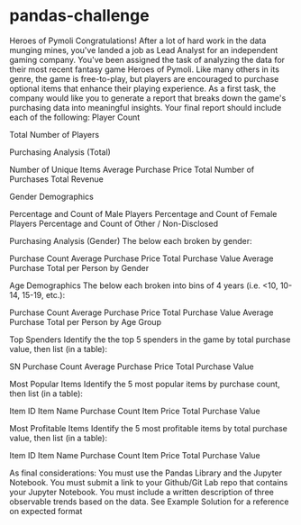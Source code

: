 # pandas-challenge


Heroes of Pymoli
Congratulations! After a lot of hard work in the data munging mines, you've landed a job as Lead Analyst for an independent gaming company. You've been assigned the task of analyzing the data for their most recent fantasy game Heroes of Pymoli.
Like many others in its genre, the game is free-to-play, but players are encouraged to purchase optional items that enhance their playing experience. As a first task, the company would like you to generate a report that breaks down the game's purchasing data into meaningful insights.
Your final report should include each of the following:
Player Count

Total Number of Players

Purchasing Analysis (Total)

Number of Unique Items
Average Purchase Price
Total Number of Purchases
Total Revenue

Gender Demographics

Percentage and Count of Male Players
Percentage and Count of Female Players
Percentage and Count of Other / Non-Disclosed

Purchasing Analysis (Gender)
The below each broken by gender:

Purchase Count
Average Purchase Price
Total Purchase Value
Average Purchase Total per Person by Gender

Age Demographics
The below each broken into bins of 4 years (i.e. <10, 10-14, 15-19, etc.):

Purchase Count
Average Purchase Price
Total Purchase Value
Average Purchase Total per Person by Age Group

Top Spenders
Identify the the top 5 spenders in the game by total purchase value, then list (in a table):

SN
Purchase Count
Average Purchase Price
Total Purchase Value

Most Popular Items
Identify the 5 most popular items by purchase count, then list (in a table):

Item ID
Item Name
Purchase Count
Item Price
Total Purchase Value

Most Profitable Items
Identify the 5 most profitable items by total purchase value, then list (in a table):

Item ID
Item Name
Purchase Count
Item Price
Total Purchase Value

As final considerations:
You must use the Pandas Library and the Jupyter Notebook.
You must submit a link to your Github/Git Lab repo that contains your Jupyter Notebook.
You must include a written description of three observable trends based on the data.
See Example Solution for a reference on expected format